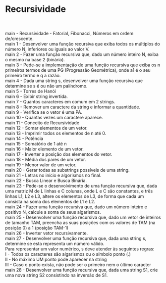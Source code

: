 # Recursividade<br><br>

main - Recursividade - Fatorial, Fibonacci, Números em ordem de/crescente. <br>
main 1 - Desenvolver uma função recursiva que exiba todos os múltiplos do número N, inferiores ou iguais ao valor V. <br>
main 2 - Fazer uma função recursiva que, dado um número inteiro N, exiba o mesmo na base 2 (binária). <br>
main 3 - Pede-se a implementação de uma função recursiva que exiba os n primeiros termos de uma PG (Progressão Geométrica), onde a1 é o seu primeiro termo e q a razão. <br>
main 4 - Dada uma string s, desenvolver uma função recursiva que determine se s é ou não um palíndromo. <br>
main 5 - Torres de Hanói <br>
main 6 - Exibir string invertida. <br>
main 7 - Quantos caracteres em comum em 2 strings. <br>
main 8 - Remover um caractere da string e informar a quantidade. <br>
main 9 - Verifica se o vetor é uma PA. <br>
main 10 - Quantas vezes um caractere aparece. <br>
main 11 - Conceito de Recursividade<br>
main 12 - Somar elementos de um vetor. <br>
main 13 - Imprimir todos os elementos de n até 0. <br>
main 14 - Potência <br>
main 15 - Somatório de 1 até n <br>
main 16 - Maior elemento de um vetor. <br>
main 17 - Inverter a posição dos elementos do vetor. <br>
main 18 - Média dos pares de um vetor. <br>
main 19 - Menor valor de um vetor. <br>
main 20 - Gerar todas as substrings possíveis de uma string. <br>
main 21 - Letras no início e algorismos no final. <br>
main 22 - Busca Linear e Busca Binária.<br>
main 23 - Pede-se o desenvolvimento de uma função recursiva que, dada uma matriz M de L linhas e C colunas, onde L e C são
constantes, e três linhas L1, L2 e L3, altere os elementos de L3, de forma que cada um consista na soma dos elementos
de L1 e L2.<br>
main 24 - Fazer uma função recursiva que, dado um número inteiro e positivo N, calcule a soma de seus algarismos. <br>
main 25 - Desenvolver uma função recursiva que, dado um vetor de inteiros de tamanho TAM, preencha as suas posições com os valores de TAM (na posição 0) a 1 (posição TAM-1) <br>
main 26 - Inverter vetor recursivamente. <br>
main 27 - Desenvolver uma função recursiva que, dada uma string s, determine se esta representa um número válido.<br>
Para representar um valor numérico, s deve atender às seguintes regras:<br>
I - Todos os caracteres são algarismos ou o símbolo ponto (.)<br>
II - No máximo UM ponto pode aparecer na string<br>
III - Caso o ponto exista, não pode ser o primeiro nem o último caracter<br>
main 28 - Desenvolver uma função recursiva que, dada uma string S1, crie uma nova string S2 consistindo na inversão de S1.<br>

